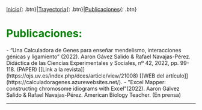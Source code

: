 [Inicio](http://ags.aarongs.org/){: .btn}|[Trayectoria](https://AaronGS1999.github.io/aarongs.github.io/Trayectoria.html){: .btn}|[Publicaciones](https://AaronGS1999.github.io/aarongs.github.io/Publicaciones.html){: .btn}
<H1><span style="color:green">Publicaciones:</span></H1>
- “Una Calculadora de Genes para enseñar mendelismo, interacciones génicas y ligamiento” (2022). Aaron Gávez Salido & Rafael Navajas-Pérez. Didáctica de las Ciencias Experimentales y Sociales, nº 42, 2022, pp. 99-118. (PAPER) [[Link a la revista]](https://ojs.uv.es/index.php/dces/article/view/21008) [[WEB del artículo]](https://calculadoragenes.azurewebsites.net/).
- "Excel Mapper: constructing chromosome idiograms with Excel"(2022). Aaron Gálvez Salido & Rafael Navajas-Pérez. American Biology Teacher. (En prensa)

---
